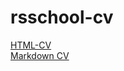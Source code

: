 # rsschool-cv 
[HTML-CV](https://kasyanenkoav.github.io/rsschool-cv/) \
[Markdown CV](https://kasyanenkoav.github.io/rsschool-cv/cv)
